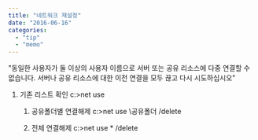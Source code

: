 ```yaml
---
title: "네트워크 재설정"
date: "2016-06-16"
categories: 
  - "tip"
  - "memo"
---
```


"동일한 사용자가 둘 이상의 사용자 이름으로 서버 또는 공유 리소스에 다중 연결할 수 없습니다. 서버나 공유 리소스에 대한 이전 연결을 모두 끊고 다시 시도하십시오"

1. 기존 리스트 확인 c:>net use
    
    1. 공유폴더별 연결해제 c:>net use \\공유폴더 /delete
        
    2. 전체 연결해제 c:>net use \* /delete
